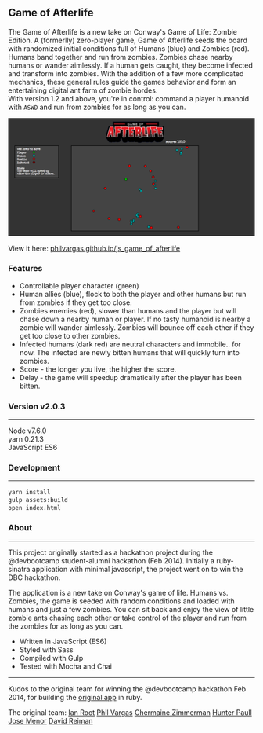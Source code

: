 ## Game of Afterlife  


The Game of Afterlife is a new take on Conway's Game of Life: Zombie Edition. A (formerlly) zero-player game, Game of Afterlife seeds the board with randomized initial conditions full of Humans (blue) and Zombies (red). Humans band together and run from zombies. Zombies chase nearby humans or wander aimlessly. If a human gets caught, they become infected and transform into zombies. With the addition of a few more complicated mechanics, these general rules guide the games behavior and form an entertaining digital ant farm of zombie hordes.  
With version 1.2 and above, you're in control: command a player humanoid with `ASWD` and run from zombies for as long as you can.

![Game of Afterlife](https://raw.githubusercontent.com/PhilVargas/js_game_of_afterlife/master/public/img/Game%20of%20Afterlife.png)

View it here: [philvargas.github.io/js_game_of_afterlife](http://philvargas.github.io/js_game_of_afterlife)

### Features
 - Controllable player character (green)
 - Human allies (blue), flock to both the player and other humans but run
 from zombies if they get too close.
 - Zombies enemies (red), slower than humans and the player but will chase down a
 nearby human or player. If no tasty humanoid is nearby a zombie will wander
 aimlessly. Zombies will bounce off each other if they get too close to other zombies.
 - Infected humans (dark red) are neutral characters and immobile.. for now. The
 infected are newly bitten humans that will quickly turn into zombies.
 - Score - the longer you live, the higher the score.
 - Delay - the game will speedup dramatically after the player has been bitten.

### Version v2.0.3  
---
Node v7.6.0  
yarn 0.21.3  
JavaScript ES6  

### Development
---
```
yarn install
gulp assets:build
open index.html
```

### About  
---
This project originally started as a hackathon project during the @devbootcamp
student-alumni hackathon (Feb 2014). Initially a ruby-sinatra application
with minimal javascript, the project went on to win the DBC hackathon.  

The application is a new take on Conway's game of life. Humans vs. Zombies,
the game is seeded with random conditions and loaded with humans and just a few
 zombies. You can sit back and enjoy the view of little zombie ants chasing each other
 or take control of the player and run from the zombies for as long as you can.

 - Written in JavaScript (ES6)
 - Styled with Sass
 - Compiled with Gulp
 - Tested with Mocha and Chai

---
Kudos to the original team for winning the @devbootcamp hackathon Feb 2014, for
 building the [original app](https://github.com/ianaroot/game_of_afterlife) in ruby.

The original team:
[Ian Root](https://github.com/ianaroot)
[Phil Vargas](https://github.com/philvargas)
[Chermaine Zimmerman](https://github.com/c14jcdj)
[Hunter Paull](https://github.com/hpchess)
[Jose Menor](https://github.com/menor)
[David Reiman](https://github.com/elreimundo)
